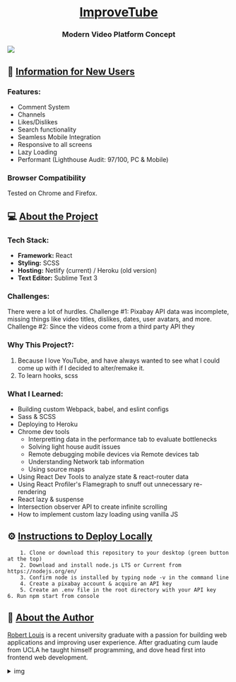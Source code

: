 <h1 align="center"><a href="https://improvetube.dev">ImproveTube</a></h1>
<h3 align="center">Modern Video Platform Concept</h1>
<img src="https://i.imgur.com/WbHj7f5.png">

## 📜 [Information for New Users ](#this-link-is-just-for-styling)

### Features:
- Comment System
- Channels
- Likes/Dislikes
- Search functionality
- Seamless Mobile Integration
- Responsive to all screens
- Lazy Loading
- Performant (Lighthouse Audit: 97/100, PC & Mobile)

### Browser Compatibility
Tested on Chrome and Firefox.

## 💻 [About the Project](#this-link-is-just-for-styling)
### Tech Stack:
* **Framework:** React
* **Styling:** SCSS 
* **Hosting:** Netlify (current) / Heroku (old version)
* **Text Editor:** Sublime Text 3

### Challenges:
There were a lot of hurdles. 
Challenge #1: Pixabay API data was incomplete, missing things like video titles, dislikes, dates, user avatars, and more.
Challenge #2: Since the videos come from a third party API they  

### Why This Project?:
1. Because I love YouTube, and have always wanted to see what I could come up with if I decided to alter/remake it. 
2. To learn hooks, scss

### What I Learned:
- Building custom Webpack, babel, and eslint configs
- Sass & SCSS
- Deploying to Heroku
- Chrome dev tools 
	* Interpretting data in the performance tab to evaluate bottlenecks
	* Solving light house audit issues
	* Remote debugging mobile devices via Remote devices tab
	* Understanding Network tab information 
	* Using source maps
- Using React Dev Tools to analyze state & react-router data
- Using React Profiler's Flamegraph to snuff out unnecessary re-rendering
- React lazy & suspense
- Intersection observer API to create infinite scrolling
- How to implement custom lazy loading using vanilla JS

## ⚙️  [Instructions to Deploy Locally](#this-link-is-just-for-styling)

		1. Clone or download this repository to your desktop (green button at the top)
		2. Download and install node.js LTS or Current from https://nodejs.org/en/
		3. Confirm node is installed by typing node -v in the command line
		4. Create a pixabay account & acquire an API key
		5. Create an .env file in the root directory with your API key
    6. Run npm start from console
    
    

## 🧑 [About the Author](#this-link-is-just-for-styling)
[Robert Louis](https://github.com/Roblouisck) is a recent university graduate with a passion for building web applications and improving user experience. After graduating cum laude from UCLA he taught himself programming, and dove head first into frontend web development.

<details>
  <summary>img</summary>
<img src="https://i.imgur.com/cTMP7qW.jpg?1">
</details>
